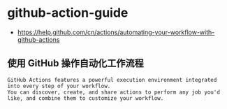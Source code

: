 # github-action-guide
- https://help.github.com/cn/actions/automating-your-workflow-with-github-actions


## 使用 GitHub 操作自动化工作流程
~~~
GitHub Actions features a powerful execution environment integrated into every step of your workflow. 
You can discover, create, and share actions to perform any job you'd like, and combine them to customize your workflow.
~~~

